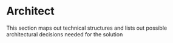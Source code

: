 
# Architect
This section maps out technical structures and lists out possible architectural decisions needed for the solution
